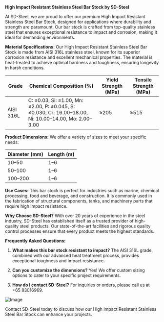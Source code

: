 **High Impact Resistant Stainless Steel Bar Stock by SD-Steel**

At SD-Steel, we are proud to offer our premium High Impact Resistant Stainless Steel Bar Stock, designed for applications where durability and strength are paramount. Our bar stock is crafted from top-quality stainless steel that ensures exceptional resistance to impact and corrosion, making it ideal for demanding environments.

**Material Specifications:**
Our High Impact Resistant Stainless Steel Bar Stock is made from AISI 316L stainless steel, known for its superior corrosion resistance and excellent mechanical properties. The material is heat-treated to achieve optimal hardness and toughness, ensuring longevity in harsh conditions.

| **Grade** | **Chemical Composition (%)** | **Yield Strength (MPa)** | **Tensile Strength (MPa)** |
|-----------|-----------------------------|--------------------------|----------------------------|
| AISI 316L | C: ≤0.03, Si: ≤1.00, Mn: ≤2.00, P: ≤0.045, S: ≤0.030, Cr: 16.00–18.00, Ni: 10.00–14.00, Mo: 2.00–3.00 | ≥205                     | ≥515                       |

**Product Dimensions:**
We offer a variety of sizes to meet your specific needs:

| **Diameter (mm)** | **Length (m)** |
|--------------------|----------------|
| 10–50             | 1–6            |
| 50–100            | 1–6            |
| 100–200           | 1–6            |

**Use Cases:**
This bar stock is perfect for industries such as marine, chemical processing, food and beverage, and construction. It is commonly used in the fabrication of structural components, tanks, and machinery parts that require high impact resistance.

**Why Choose SD-Steel?**
With over 20 years of experience in the steel industry, SD-Steel has established itself as a trusted provider of high-quality steel products. Our state-of-the-art facilities and rigorous quality control processes ensure that every product meets the highest standards.

**Frequently Asked Questions:**

1. **What makes this bar stock resistant to impact?**
   The AISI 316L grade, combined with our advanced heat treatment process, provides exceptional toughness and impact resistance.

2. **Can you customize the dimensions?**
   Yes! We offer custom sizing options to cater to your specific project requirements.

3. **How do I contact SD-Steel?**
   For inquiries or orders, please call us at +65 83016969.

![Image](https://github.com/user-attachments/assets/2567258e-e124-4816-932d-1809bd27ef0b)

Contact SD-Steel today to discuss how our High Impact Resistant Stainless Steel Bar Stock can enhance your projects.